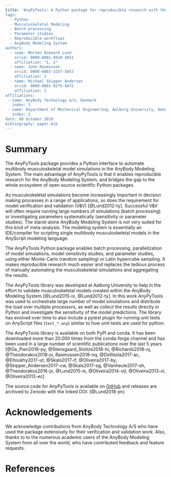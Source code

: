 ```yaml
---
title: 'AnyPyTools: A Python package for reproducible research with the AnyBody Modeling System.
tags:
  - Python
  - Musculoskeletal Modeling
  - Batch processing
  - Parameter studies
  - Reproducible workflows
  - AnyBody Modeling System
authors:
  - name: Morten Enemark Lund
    orcid: 0000-0001-9920-4051
    affiliation: "1, 2"
  - name: John Rasmussen
    orcid: 0000-0003-3257-5653
    affiliation: 2
  - name: Michael Skipper Andersen
    orcid: 0000-0001-8275-9472
    affiliation: 2
affiliations:
 - name: AnyBody Technology A/S, Denmark
   index: 1
 - name: Department of Mechanical Engineering, Aalborg University, Denmark
   index: 2
date: 09 October 2018
bibliography: paper.bib
---
```


# Summary

The AnyPyTools package provides a Python interface to automate multibody
musculoskeletal model simulations in the AnyBody Modeling System. The main
advantage of AnyPyTools is that it enables reproducible research for the
AnyBody Modeling System, and bridges the gap to the whole ecosystem of open
source scientific Python packages.

As musculoskeletal simulations become increasingly important in decision making
processes in a range of applications, so does the requirement for model
verification and validation (V&V) [@Lund2012-ty]. Successful V&V will often
require running large numbers of simulations (batch processing) or investigating
parameters systematically (sensitivity or parameter studies). The stand-alone
AnyBody Modeling System is not very suited for this kind of meta-analysis. The
modeling system is essentially an IDE/compiler for scripting single multibody
musculoskeletal models in the AnyScript modeling language. 

The AnyPyTools Python package enables batch processing, parallelization of model
simulations, model sensitivity studies, and parameter studies, using either
Monte-Carlo (random sampling) or Latin hypercube sampling. It makes reproducible
research much easier and replaces the tedious process of manually automating the
musculoskeletal simulations and aggregating the results.

The AnyPyTools library was developed at Aalborg University to
help in the effort to validate musculoskeletal models created within the AnyBody
Modeling System [@Lund2015-ix, @Lund2012-ty]. In this work AnyPyTools was
used to orchestrate large number of model simulations and distribute the load over
multiple processors, as well as collect the results directly in Python and
investigate the sensitivity of the model predictions. The library has
evolved over time to also include a pytest plugin for running unit tests on
AnyScript files (`test_*.any`) similar to how unit-tests are used for python.

The AnyPyTools library is available on both PyPI and conda. It has been
downloaded more than 20.000 times from the conda-forge channel and has been used in a large
number of scientific publications over the last 5 years [@De_Pieri2018-py, @Stensgaard_Stoltze2018-hi,
@Richards2018-oj, @Theodorakos2018-jv, Rasmussen2018-nq, @DellIsola2017-ac, @Eltoukhy2017-ut,
@Skals2017-if, @Oliveira2017-by, @Skipper_Andersen2017-cw, @Skals2017-sg,
@Vanheule2017-sh, @Theodorakos2016-jx, @Lund2015-ix, @Oliveira2014-vd,
@Oliveira2013-xi, @Oliveira2013-ec]


The source code for AnyPyTools is available on [GitHub](https://github.com/AnyBody-Research-Group/AnyPyTools) and releases are archived
to Zenodo with the linked DOI: [@Lund2018-jm]


# Acknowledgements

We acknowledge contributions from AnyBody Technology A/S who have used the package extensively
for their verification and validation work. Also, thanks to to the numerous academic users of the
AnyBody Modeling System from all over the world, who have contributed feedback and feature requests.  

# References
